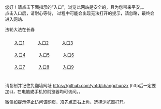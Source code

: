 您好！请点击下面指示的“入口”，浏览此网站是安全的，且为您带来平安。。 <br/>
点击入口后，请耐心等待， 过程中可能会出现无法打开的提示，请忽略，最终会进入网站. </br>

法轮大法在长春<br/>
<div style="padding:10px"><a style="margin:20px" target="_blank" href="https://dos2zdxhdituu.cloudfront.net/2Qpsp?jwssmpvu" id="ccLink1" rel="nofollow">入口1</a> <a target="_blank" style="margin:20px" href="https://d1awmg55qjx2q2.cloudfront.net/2Qpsp?tkuzu" id="ccLink2" rel="nofollow">入口2</a> <a style="margin:20px" target="_blank" href="https://d3k51mt5d7xsr2.cloudfront.net/2Qpsp?szcwlkw" id="ccLink3" rel="nofollow">入口3</a></div>

<div style="padding:10px" ><a style="margin:20px" target="_blank" href="https://dos2zdxhdituu.cloudfront.net/2Qpsp?jwssmpvu" id="ccLink4" rel="nofollow">入口4</a> <a style="margin:20px" href="https://d1awmg55qjx2q2.cloudfront.net/2Qpsp?tkuzu" target="_blank" id="ccLink5" rel="nofollow">入口5</a> <a style="margin:20px" href="https://d3k51mt5d7xsr2.cloudfront.net/2Qpsp?szcwlkw" target="_blank" id="ccLink6" rel="nofollow">入口6</a></div>

<div style="padding:10px"><a style="margin:20px" target="_blank" href="https://dos2zdxhdituu.cloudfront.net/2Qpsp?jwssmpvu" id="ccLink7" rel="nofollow">入口7</a> <a style="margin:20px" href="https://d1awmg55qjx2q2.cloudfront.net/2Qpsp?tkuzu" target="_blank" id="ccLink8" rel="nofollow">入口8</a> <a style="margin:20px" target="_blank" href="https://d3k51mt5d7xsr2.cloudfront.net/2Qpsp?szcwlkw" id="ccLink9" rel="nofollow">入口9</a></div>

<br/>



请复制并记住免翻墙网址 https://github.com/yntd/changchunzx (http后一定要加s)，在电脑或手机的浏览器均可访问。。<br/>

微信如提示停止访问该网页，须先点击右上角，选择浏览器打开。
